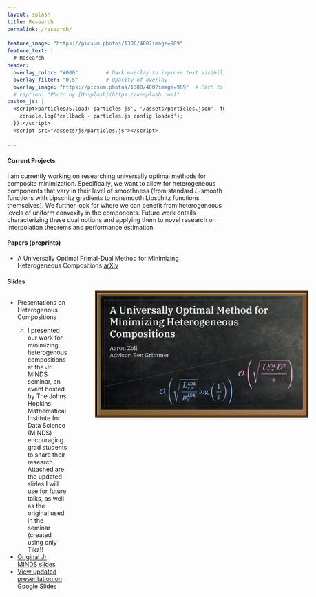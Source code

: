 ```yaml
---
layout: splash
title: Research
permalink: /research/

feature_image: "https://picsum.photos/1300/400?image=989"
feature_text: |
  # Research
header:
  overlay_color: "#000"         # Dark overlay to improve text visibility
  overlay_filter: "0.5"         # Opacity of overlay
  overlay_image: "https://picsum.photos/1300/400?image=989"  # Path to your background image
  # caption: "Photo by [Unsplash](https://unsplash.com)"
custom_js: |
  <script>particlesJS.load('particles-js', '/assets/particles.json', function() {
    console.log('callback - particles.js config loaded');
  });</script>
  <script src="/assets/js/particles.js"></script>

---
```


#### **Current Projects**<br>
I am currently working on researching universally optimal methods for composite minimization. Specifically, we want to allow for heterogeneous components that vary in their level of smoothness (from standard $L$-smooth functions with Lipschitz gradients to nonsmooth Lipschitz functions themselves). We further look for where we can benefit from heterogeneous levels of uniform convexity in the components. Future work entails characterizing these dual notions and applying them to novel research on interpolation theorems and performance estimation. 

#### **Papers (preprints)**<br>
- A Universally Optimal Primal-Dual Method for Minimizing Heterogeneous Compositions	<a href="https://arxiv.org/abs/2503.07566">arXiv</a>

#### **Slides**<br>

<style>
  .slides {
      display: flex;
      gap: 5em;
  }

  .desmos-gallery-image {
      display: flex;
      flex-direction: column;
      flex-shrink: 0;
  }

  .bullet-points {
    display: flex;
    flex-direction: column;
  }

  .slide-picture {
    height: 270px;
    width: 470px;
    border-radius: 0;
    border: none;
    box-shadow: inset 2px 2px 6px rgba(255, 255, 255, 0.6),
      inset -2px -2px 6px rgba(0, 0, 0, 0.2),
      0 4px 8px rgba(0, 0, 0, 0.3);
    background: linear-gradient(to bottom right, #5f3d02, #a67b5b);
    padding: 8px;
    outline: 5px ridge #593302;
  }

  .slide-picture:hover {
      height: 270px;
      width: 470px;
      border-radius: 0;
      border: none;
      box-shadow: inset 2px 2px 6px rgba(255, 255, 255, 0.6),
        inset -2px -2px 6px rgba(0, 0, 0, 0.2),
        0 4px 8px rgba(0, 0, 0, 0.3);
      background: linear-gradient(to bottom right, #5f3d02, #a67b5b);
      padding: 5.5px;
      outline: 5px ridge #593302;
  }
</style>

<div class="slides">
  <div class="bullet-points">
      <ul>
          <li>
            <div>
            Presentations on Heterogenous Compositions
            <ul>
                <li>I presented our work for minimizing heterogenous compositions at the Jr MINDS seminar, an event hosted by The Johns Hopkins Mathematical Institute for Data Science (MINDS) encouraging grad students to share their research. Attached are the updated slides I will use for future talks, as well as the original used in the seminar (created using only Tikz!)</li>
            </ul>
            </div>
          </li>
          <li><a href="">Original Jr MINDS slides</a></li>
          <li><a href="">View updated presentation on Google Slides</a></li>
      </ul>
  </div>
  <div class="desmos-gallery-image">
      <a href="https://docs.google.com/presentation/d/1tWwSVU1H9AicJsRl5ckGGWJNYubuAOYnmS248aNhD9s/edit?usp=sharing">
      <div class="slide-picture">
        <img src="/assets/images/Heterogeneous_compositions_slide.png" alt="Slides">
      </div>
      </a>
  </div>
</div>